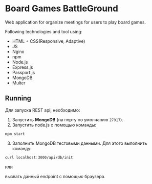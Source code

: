 # Board Games BattleGround

Web application for organize meetings for users to play board games.

Following technologies and tool using:

- HTML + CSS(Responsive, Adaptive)
- JS
- Nginx
- npm
- Node.js
- Express.js
- Passport.js
- MongoDB
- Multer

## Running

Для запуска REST api, необходимо:

1. Запустить **MongoDB** (на порту по умолчанию `27017`).
2. Запустить node.js с помощью команды:

```sh
npm start
```

3. Заполнить MongoDB тестовыми данными. Для этого выполнить команду:

```sh
curl localhost:3000/api/db/init
```

или

вызвать данный endpoint с помощью браузера.

